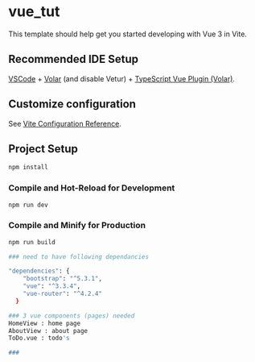 # vue_tut

This template should help get you started developing with Vue 3 in Vite.

## Recommended IDE Setup

[VSCode](https://code.visualstudio.com/) + [Volar](https://marketplace.visualstudio.com/items?itemName=Vue.volar) (and disable Vetur) + [TypeScript Vue Plugin (Volar)](https://marketplace.visualstudio.com/items?itemName=Vue.vscode-typescript-vue-plugin).

## Customize configuration

See [Vite Configuration Reference](https://vitejs.dev/config/).

## Project Setup

```sh
npm install
```

### Compile and Hot-Reload for Development

```sh
npm run dev
```

### Compile and Minify for Production

```sh
npm run build

### need to have following dependancies

"dependencies": {
    "bootstrap": "^5.3.1",
    "vue": "^3.3.4",
    "vue-router": "^4.2.4"
  }

### 3 vue components (pages) needed
HomeView : home page
AboutView : about page
ToDo.vue : todo's

###
```
